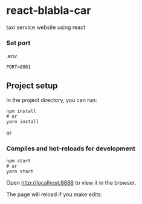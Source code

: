 # react-blabla-car
taxi service website using react


### Set port
.env
```
PORT=8081
```

## Project setup

In the project directory, you can run:

```
npm install
# or
yarn install
```

or

### Compiles and hot-reloads for development

```
npm start
# or
yarn start
```

Open [http://localhost:8888](http://localhost:8081) to view it in the browser.

The page will reload if you make edits.
